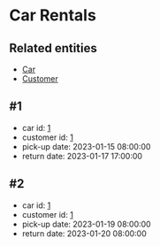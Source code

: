 # Car Rentals

## Related entities

- [Car](../CarFixture.md)
- [Customer](../../person/customer/CustomerFixture.md)

## #1

- car id: [1](../CarFixture.md#id-1)
- customer id: [1](../../person/customer/CustomerFixture.md#id-1)
- pick-up date: 2023-01-15 08:00:00
- return date: 2023-01-17 17:00:00 


## #2

- car id: [1](../CarFixture.md#id-1)
- customer id: [1](../../person/customer/CustomerFixture.md#id-1)
- pick-up date: 2023-01-19 08:00:00
- return date: 2023-01-20 08:00:00 